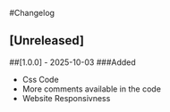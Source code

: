 #Changelog
## [Unreleased]
##[1.0.0] - 2025-10-03
###Added 
- Css Code
- More comments available in the code
- Website Responsivness